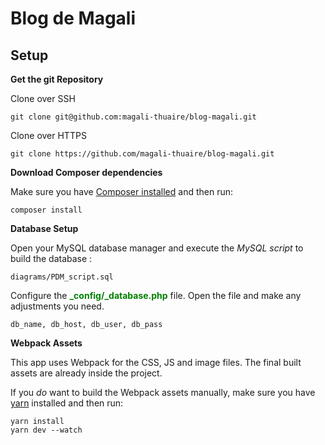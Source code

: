 # Blog de Magali

## Setup

**Get the git Repository**

Clone over SSH

```
git clone git@github.com:magali-thuaire/blog-magali.git 
```

Clone over HTTPS

```
git clone https://github.com/magali-thuaire/blog-magali.git
```


**Download Composer dependencies**

Make sure you have [Composer installed](https://getcomposer.org/download/)
and then run:

```
composer install
```

**Database Setup**

Open your MySQL database manager and execute the *MySQL script* to build the database :

```
diagrams/PDM_script.sql
```

Configure the <span style="color:green">**_config/_database.php**</span> file. Open the file and make any adjustments you need.

```
db_name, db_host, db_user, db_pass
```

**Webpack Assets**

This app uses Webpack for the CSS, JS and image files. The final built assets are already inside the
project.

If you *do* want to build the Webpack assets manually, make sure you have [yarn](https://yarnpkg.com/lang/en/)
installed and then run:

```
yarn install
yarn dev --watch
```

